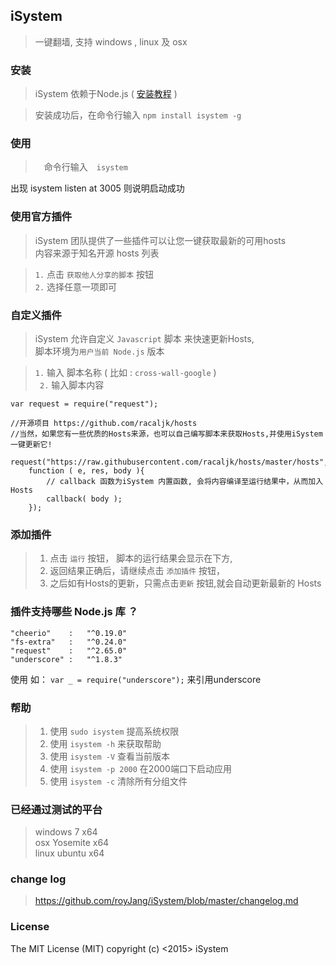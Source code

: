 ## iSystem

> 一键翻墙, 支持 windows , linux 及 osx

### 安装

> iSystem 依赖于Node.js ( [安装教程](http://www.runoob.com/nodejs/nodejs-install-setup.html) )

> 安装成功后，在命令行输入  `npm install isystem -g`

### 使用
>　命令行输入　` isystem `   

出现 isystem listen at 3005 则说明启动成功

### 使用官方插件
> iSystem 团队提供了一些插件可以让您一键获取最新的可用hosts                        
> 内容来源于知名开源 hosts 列表                     

> `1.` 点击 `获取他人分享的脚本` 按钮                         
> `2.` 选择任意一项即可                           

### 自定义插件
> iSystem 允许自定义 `Javascript` 脚本 来快速更新Hosts,          
> 脚本环境为`用户当前 Node.js` 版本       

>  `1.` 输入 脚本名称 (  比如 : `cross-wall-google`  )    
> ` 2.` 输入脚本内容    

```
var request = require("request");        

//开源项目 https://github.com/racaljk/hosts       
//当然，如果您有一些优质的Hosts来源，也可以自己编写脚本来获取Hosts,并使用iSystem一键更新它!         

request("https://raw.githubusercontent.com/racaljk/hosts/master/hosts",         
	function ( e, res, body ){         
		// callback 函数为iSystem 内置函数, 会将内容编译至运行结果中，从而加入Hosts        
	  	callback( body );           
	});	        
```

### 添加插件

> 1. 点击  `运行` 按钮， 脚本的运行结果会显示在下方,        
> 2. 返回结果正确后，请继续点击 `添加插件` 按钮，        
> 3. 之后如有Hosts的更新，只需点击`更新` 按钮,就会自动更新最新的 Hosts          

### 插件支持哪些 Node.js 库 ？

```
"cheerio"    :   "^0.19.0"
"fs-extra"   :   "^0.24.0"
"request"    :   "^2.65.0"
"underscore" :   "^1.8.3"
```

使用 如： `var _ = require("underscore");`  来引用underscore

 
### 帮助  
> 1. 使用 `sudo isystem` 提高系统权限
> 2. 使用 `isystem -h` 来获取帮助           
> 3. 使用 `isystem -V` 查看当前版本       
> 4. 使用 `isystem -p 2000` 在2000端口下启动应用           
> 5. 使用 `isystem -c` 清除所有分组文件      

### 已经通过测试的平台

> windows 7 	    x64    
osx 	Yosemite 	x64    
linux 	ubuntu 		x64              

### change log

> https://github.com/royJang/iSystem/blob/master/changelog.md

### License 

The MIT License (MIT) copyright (c) <2015> iSystem